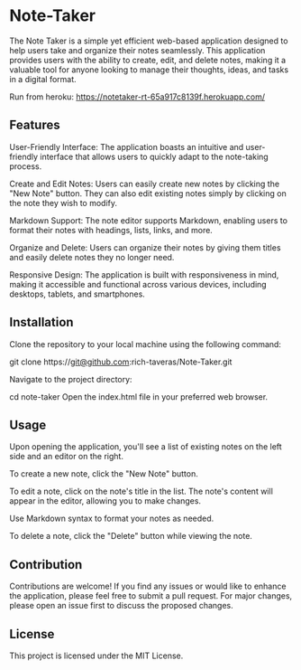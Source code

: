 # Note-Taker

The Note Taker is a simple yet efficient web-based application designed to help users take and organize their notes seamlessly. This application provides users with the ability to create, edit, and delete notes, making it a valuable tool for anyone looking to manage their thoughts, ideas, and tasks in a digital format.

Run from heroku: https://notetaker-rt-65a917c8139f.herokuapp.com/

## Features 

User-Friendly Interface: The application boasts an intuitive and user-friendly interface that allows users to quickly adapt to the note-taking process.

Create and Edit Notes: Users can easily create new notes by clicking the "New Note" button. They can also edit existing notes simply by clicking on the note they wish to modify.

Markdown Support: The note editor supports Markdown, enabling users to format their notes with headings, lists, links, and more.

Organize and Delete: Users can organize their notes by giving them titles and easily delete notes they no longer need.

Responsive Design: The application is built with responsiveness in mind, making it accessible and functional across various devices, including desktops, tablets, and smartphones.

## Installation
Clone the repository to your local machine using the following command:

git clone https://git@github.com:rich-taveras/Note-Taker.git

Navigate to the project directory:

cd note-taker
Open the index.html file in your preferred web browser.

## Usage

Upon opening the application, you'll see a list of existing notes on the left side and an editor on the right.

To create a new note, click the "New Note" button.

To edit a note, click on the note's title in the list. The note's content will appear in the editor, allowing you to make changes.

Use Markdown syntax to format your notes as needed.

To delete a note, click the "Delete" button while viewing the note.

## Contribution

Contributions are welcome! If you find any issues or would like to enhance the application, please feel free to submit a pull request. For major changes, please open an issue first to discuss the proposed changes.

## License

This project is licensed under the MIT License.
